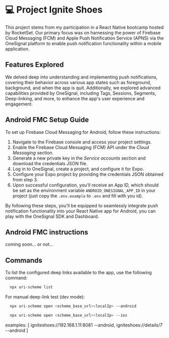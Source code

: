 
# 💻 Project Ignite Shoes

This project stems from my participation in a React Native bootcamp hosted by RocketSet. Our primary focus was on harnessing the power of Firebase Cloud Messaging (FCM) and Apple Push Notification Service (APNS) via the OneSignal platform to enable push notification functionality within a mobile application.

## Features Explored

We delved deep into understanding and implementing push notifications, covering their behavior across various app states such as foreground, background, and when the app is quit. Additionally, we explored advanced capabilities provided by OneSignal, including Tags, Sessions, Segments, Deep-linking, and more, to enhance the app's user experience and engagement.

## Android FMC Setup Guide

To set up Firebase Cloud Messaging for Android, follow these instructions:

1. Navigate to the Firebase console and access your project settings.
2. Enable the Firebase Cloud Messaging (FCM) API under the *Cloud Messaging* section.
3. Generate a new private key in the *Service accounts* section and download the credentials JSON file.
4. Log in to OneSignal, create a project, and configure it for Expo.
5. Configure your Expo project by providing the credentials JSON obtained from step 3.
6. Upon successful configuration, you'll receive an App ID, which should be set as the environment variable `ANDROID_ONESIGNAL_APP_ID` in your project (just copy the `.env.example` to `.env` and fill with you id).

By following these steps, you'll be equipped to seamlessly integrate push notification functionality into your React Native app for Android, you can play with the OneSignal SDK and Dashboard.

## Android FMC instructions

coming soon... or not...

## Commands

To list the configured deep links available to the app, use the following command:

```bash
  npx uri-scheme list
```

For manual deep-link test (dev mode):

```bash
  npx uri-scheme open <scheme_base_url><localIp> --android
```

```bash
  npx uri-scheme open <scheme_base_url><localIp> --ios
```

examples: [
  igniteshoes://192.168.1.11:8081 --android,
  igniteshoes://details/7 --android
]
